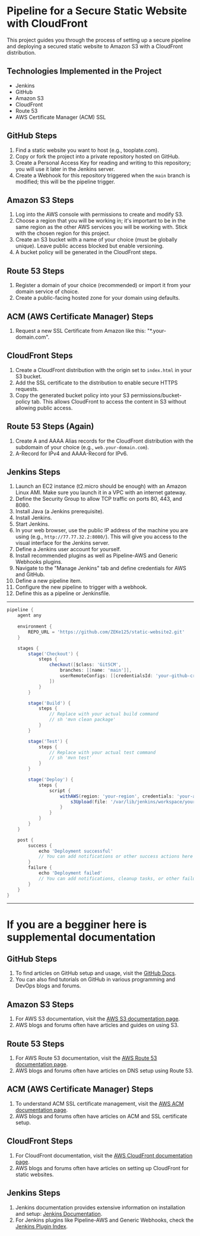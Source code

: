 
# Pipeline for a Secure Static Website with CloudFront

This project guides you through the process of setting up a secure pipeline and deploying a secured static website to Amazon S3 with a CloudFront distribution.

## Technologies Implemented in the Project

- Jenkins
- GitHub
- Amazon S3
- CloudFront
- Route 53
- AWS Certificate Manager (ACM) SSL

## GitHub Steps

1. Find a static website you want to host (e.g., tooplate.com).
2. Copy or fork the project into a private repository hosted on GitHub.
3. Create a Personal Access Key for reading and writing to this repository; you will use it later in the Jenkins server.
4. Create a Webhook for this repository triggered when the `main` branch is modified; this will be the pipeline trigger.

## Amazon S3 Steps

1. Log into the AWS console with permissions to create and modify S3.
2. Choose a region that you will be working in; it's important to be in the same region as the other AWS services you will be working with. Stick with the chosen region for this project.
3. Create an S3 bucket with a name of your choice (must be globally unique). Leave public access blocked but enable versioning.
4. A bucket policy will be generated in the CloudFront steps.

## Route 53 Steps

1. Register a domain of your choice (recommended) or import it from your domain service of choice.
2. Create a public-facing hosted zone for your domain using defaults.

## ACM (AWS Certificate Manager) Steps

1. Request a new SSL Certificate from Amazon like this: "*.your-domain.com".

## CloudFront Steps

1. Create a CloudFront distribution with the origin set to `index.html` in your S3 bucket.
2. Add the SSL certificate to the distribution to enable secure HTTPS requests.
3. Copy the generated bucket policy into your S3 permissions/bucket-policy tab. This allows CloudFront to access the content in S3 without allowing public access.

## Route 53 Steps (Again)

1. Create A and AAAA Alias records for the CloudFront distribution with the subdomain of your choice (e.g., `web.your-domain.com`).
2. A-Record for IPv4 and AAAA-Record for IPv6.

## Jenkins Steps

1. Launch an EC2 instance (t2.micro should be enough) with an Amazon Linux AMI. Make sure you launch it in a VPC with an internet gateway.
2. Define the Security Group to allow TCP traffic on ports 80, 443, and 8080.
3. Install Java (a Jenkins prerequisite).
4. Install Jenkins.
5. Start Jenkins.
6. In your web browser, use the public IP address of the machine you are using (e.g., `http://77.77.32.2:8080/`). This will give you access to the visual interface for the Jenkins server.
7. Define a Jenkins user account for yourself.
8. Install recommended plugins as well as Pipeline-AWS and Generic Webhooks plugins.
9. Navigate to the "Manage Jenkins" tab and define credentials for AWS and GitHub.
10. Define a new pipeline item.
11. Configure the new pipeline to trigger with a webhook.
12. Define this as a pipeline or Jenkinsfile.

---

```Groovy
pipeline {
    agent any
    
    environment {
        REPO_URL = 'https://github.com/ZEKe125/static-website2.git'
    }

    stages {
        stage('Checkout') {
            steps {
                checkout([$class: 'GitSCM',
                    branches: [[name: 'main']],
                    userRemoteConfigs: [[credentialsId: 'your-github-credentials', url: REPO_URL]]
                ])
            }
        }

        stage('Build') {
            steps {
                // Replace with your actual build command
                // sh 'mvn clean package' 
            }
        }

        stage('Test') {
            steps {
                // Replace with your actual test command
                // sh 'mvn test' 
            }
        }

        stage('Deploy') {
            steps {
                script {
                    withAWS(region: 'your-region', credentials: 'your-aws-credentials') {
                        s3Upload(file: '/var/lib/jenkins/workspace/your-pipeline-name', bucket: 'your-bucket-name')
                    }
                }
            }
        }
    }

    post {
        success {
            echo 'Deployment successful'
            // You can add notifications or other success actions here
        }
        failure {
            echo 'Deployment failed'
            // You can add notifications, cleanup tasks, or other failure actions here
        }
    }
}

```

----

# If you are a begginer here is supplemental documentation

## GitHub Steps

1. To find articles on GitHub setup and usage, visit the [GitHub Docs](https://docs.github.com/en).
2. You can also find tutorials on GitHub in various programming and DevOps blogs and forums.

## Amazon S3 Steps

1. For AWS S3 documentation, visit the [AWS S3 documentation page](https://docs.aws.amazon.com/s3/index.html).
2. AWS blogs and forums often have articles and guides on using S3.

## Route 53 Steps

1. For AWS Route 53 documentation, visit the [AWS Route 53 documentation page](https://docs.aws.amazon.com/route53/index.html).
2. AWS blogs and forums often have articles on DNS setup using Route 53.

## ACM (AWS Certificate Manager) Steps

1. To understand ACM SSL certificate management, visit the [AWS ACM documentation page](https://docs.aws.amazon.com/acm/index.html).
2. AWS blogs and forums often have articles on ACM and SSL certificate setup.

## CloudFront Steps

1. For CloudFront documentation, visit the [AWS CloudFront documentation page](https://docs.aws.amazon.com/cloudfront/index.html).
2. AWS blogs and forums often have articles on setting up CloudFront for static websites.

## Jenkins Steps

1. Jenkins documentation provides extensive information on installation and setup: [Jenkins Documentation](https://www.jenkins.io/doc/).
2. For Jenkins plugins like Pipeline-AWS and Generic Webhooks, check the [Jenkins Plugin Index](https://plugins.jenkins.io/).
